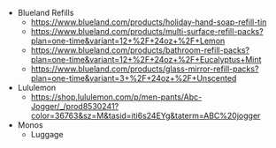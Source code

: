 - Blueland Refills
	- https://www.blueland.com/products/holiday-hand-soap-refill-tin
	- https://www.blueland.com/products/multi-surface-refill-packs?plan=one-time&variant=12+%2F+24oz+%2F+Lemon
	- https://www.blueland.com/products/bathroom-refill-packs?plan=one-time&variant=12+%2F+24oz+%2F+Eucalyptus+Mint
	- https://www.blueland.com/products/glass-mirror-refill-packs?plan=one-time&variant=3+%2F+24oz+%2F+Unscented
- Lululemon
	- https://shop.lululemon.com/p/men-pants/Abc-Jogger/_/prod8530241?color=36763&sz=M&tasid=iti6s24EYg&taterm=ABC%20jogger
- Monos
	- Luggage